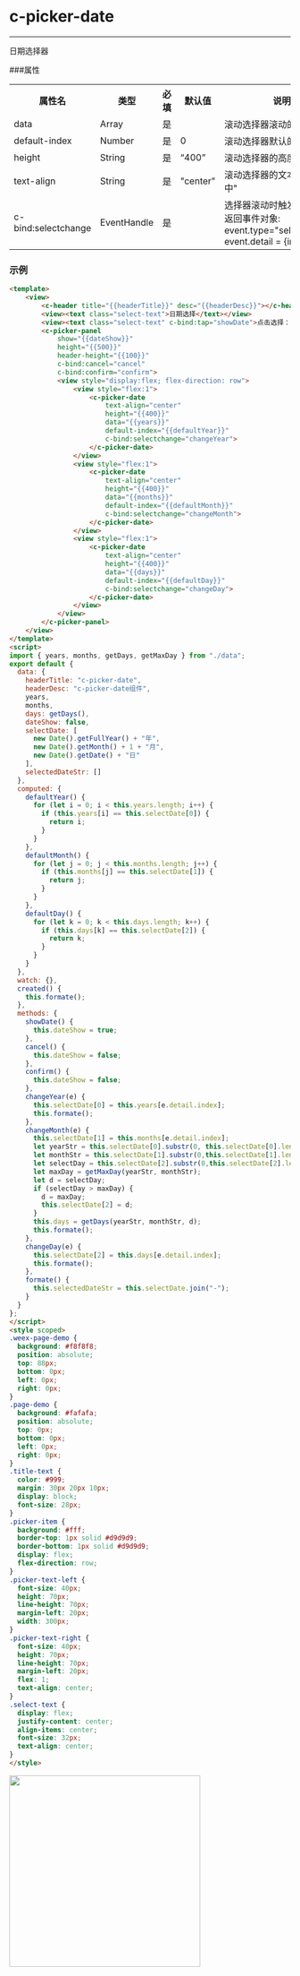 # c-picker-date

---

日期选择器

###属性

<table>
  <tr>
    <th>属性名</th>
    <th>类型</th>
    <th>必填</th>
    <th>默认值</th>
    <th>说明</th>
  </tr>
  <tr>
    <td>data</td>
    <td>Array</td>
    <td>是</td>
    <td></td>
    <td>滚动选择器滚动的数据</td>
  </tr>
  <tr>
    <td>default-index</td>
    <td>Number</td>
    <td>是</td>
    <td>0</td>
    <td>滚动选择器默认的数据索引</td>
  </tr>
  <tr>
    <td>height</td>
    <td>String</td>
    <td>是</td>
    <td>“400”</td>
    <td>滚动选择器的高度</td>
  </tr>
  <tr>
    <td>text-align</td>
    <td>String</td>
    <td>是</td>
    <td>"center"</td>
    <td>滚动选择器的文本样式:"居中"</td>
  </tr>
  <tr>
    <td>c-bind:selectchange</td>
    <td>EventHandle</td>
    <td>是</td>
    <td></td>
    <td>
    选择器滚动时触发:
    <br/>
    返回事件对象:
    <br/>
    event.type="selectchange"
    <br/>
    event.detail = {index}</td>
  </tr>
</table>

### 示例

```html
<template>
    <view>
        <c-header title="{{headerTitle}}" desc="{{headerDesc}}"></c-header>
        <view><text class="select-text">日期选择</text></view>
        <view><text class="select-text" c-bind:tap="showDate">点击选择：{{selectedDateStr}}</text></view>
        <c-picker-panel
            show="{{dateShow}}"
            height="{{500}}"
            header-height="{{100}}"
            c-bind:cancel="cancel"
            c-bind:confirm="confirm">
            <view style="display:flex; flex-direction: row">
                <view style="flex:1">
                    <c-picker-date
                        text-align="center"
                        height="{{400}}"
                        data="{{years}}"
                        default-index="{{defaultYear}}"
                        c-bind:selectchange="changeYear">
                    </c-picker-date>
                </view>
                <view style="flex:1">
                    <c-picker-date
                        text-align="center"
                        height="{{400}}"
                        data="{{months}}"
                        default-index="{{defaultMonth}}"
                        c-bind:selectchange="changeMonth">
                    </c-picker-date>
                </view>
                <view style="flex:1">
                    <c-picker-date
                        text-align="center"
                        height="{{400}}"
                        data="{{days}}"
                        default-index="{{defaultDay}}"
                        c-bind:selectchange="changeDay">
                    </c-picker-date>
                </view>
            </view>
        </c-picker-panel>
    </view>
</template>
<script>
import { years, months, getDays, getMaxDay } from "./data";
export default {
  data: {
    headerTitle: "c-picker-date",
    headerDesc: "c-picker-date组件",
    years,
    months,
    days: getDays(),
    dateShow: false,
    selectDate: [
      new Date().getFullYear() + "年",
      new Date().getMonth() + 1 + "月",
      new Date().getDate() + "日"
    ],
    selectedDateStr: []
  },
  computed: {
    defaultYear() {
      for (let i = 0; i < this.years.length; i++) {
        if (this.years[i] == this.selectDate[0]) {
          return i;
        }
      }
    },
    defaultMonth() {
      for (let j = 0; j < this.months.length; j++) {
        if (this.months[j] == this.selectDate[1]) {
          return j;
        }
      }
    },
    defaultDay() {
      for (let k = 0; k < this.days.length; k++) {
        if (this.days[k] == this.selectDate[2]) {
          return k;
        }
      }
    }
  },
  watch: {},
  created() {
    this.formate();
  },
  methods: {
    showDate() {
      this.dateShow = true;
    },
    cancel() {
      this.dateShow = false;
    },
    confirm() {
      this.dateShow = false;
    },
    changeYear(e) {
      this.selectDate[0] = this.years[e.detail.index];
      this.formate();
    },
    changeMonth(e) {
      this.selectDate[1] = this.months[e.detail.index];
      let yearStr = this.selectDate[0].substr(0, this.selectDate[0].length - 1);
      let monthStr = this.selectDate[1].substr(0,this.selectDate[1].length - 1);
      let selectDay = this.selectDate[2].substr(0,this.selectDate[2].length - 1);
      let maxDay = getMaxDay(yearStr, monthStr);
      let d = selectDay;
      if (selectDay > maxDay) {
        d = maxDay;
        this.selectDate[2] = d;
      }
      this.days = getDays(yearStr, monthStr, d);
      this.formate();
    },
    changeDay(e) {
      this.selectDate[2] = this.days[e.detail.index];
      this.formate();
    },
    formate() {
      this.selectedDateStr = this.selectDate.join("-");
    }
  }
};
</script>
<style scoped>
.weex-page-demo {
  background: #f8f8f8;
  position: absolute;
  top: 88px;
  bottom: 0px;
  left: 0px;
  right: 0px;
}
.page-demo {
  background: #fafafa;
  position: absolute;
  top: 0px;
  bottom: 0px;
  left: 0px;
  right: 0px;
}
.title-text {
  color: #999;
  margin: 30px 20px 10px;
  display: block;
  font-size: 28px;
}
.picker-item {
  background: #fff;
  border-top: 1px solid #d9d9d9;
  border-bottom: 1px solid #d9d9d9;
  display: flex;
  flex-direction: row;
}
.picker-text-left {
  font-size: 40px;
  height: 70px;
  line-height: 70px;
  margin-left: 20px;
  width: 300px;
}
.picker-text-right {
  font-size: 40px;
  height: 70px;
  line-height: 70px;
  margin-left: 20px;
  flex: 1;
  text-align: center;
}
.select-text {
  display: flex;
  justify-content: center;
  align-items: center;
  font-size: 32px;
  text-align: center;
}
</style>
```

<img src="../../../assets/picker_date.png" width="342px">
